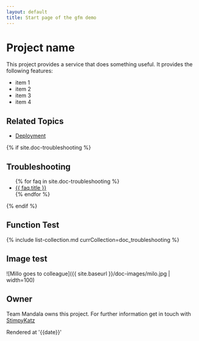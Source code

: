 ```yaml
---
layout: default
title: Start page of the gfm demo
---
```


# Project name
This project provides a service that does something useful. It provides the following features:

* item 1
* item 2
* item 3
* item 4

## Related Topics
* [Deployment](deployment.html)

{% if site.doc-troubleshooting %}
<h2 id="doc-troubleshooting">Troubleshooting</h2>
<ul>			
{% for faq in site.doc-troubleshooting %}
  <li>				
	<a href="{{ site.baseurl }}{{ faq.url }}">{{ faq.title }}</a>				
  </li>
{% endfor %}
</ul>
{% endif %}

## Function Test
{% include list-collection.md currCollection=doc_troubleshooting %}

## Image test
![Millo goes to colleague]({{ site.baseurl }}/doc-images/milo.jpg | width=100)

## Owner
Team Mandala owns this project. For further information get in touch with [StimpyKatz](https://github.com/StimpyKatz)

Rendered at '{{date}}'
